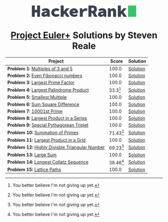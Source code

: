 <!-- Concept and Inspiration by Jerry Balderas ( https://github.com/midnjerry/HackerRank )-->

<p align="center"> <a href = "https://www.hackerrank.com/StevenMReale"><img src = "hackerrank_logo.png"></a> </p>
<h1 align = "center"><a href = "https://www.hackerrank.com/results/projecteuler/StevenMReale">Project Euler+</a> Solutions by Steven Reale</h2>


| Project                                                                                                                    | Score     | Solution                                           |
|----------------------------------------------------------------------------------------------------------------------------|-----------|----------------------------------------------------|
| **Problem 1:** [Multiples of 3 and 5](https://www.hackerrank.com/contests/projecteuler/challenges/euler001/)               | 100.0     | [Solution](src/steven/reale/EulerExercise001.java) |
| **Problem 2:** [Even Fibonacci numbers](https://www.hackerrank.com/contests/projecteuler/challenges/euler002//)            | 100.0     | [Solution](src/steven/reale/EulerExercise002.java) |
| **Problem 3:** [Largest Prime Factor](https://www.hackerrank.com/contests/projecteuler/challenges/euler003/)               | 100.0     | [Solution](src/steven/reale/EulerExercise003.java) |
| **Problem 4:** [Largest Palindrome Product](https://www.hackerrank.com/contests/projecteuler/challenges/euler004/)         | 33.3[^1]  | [Solution](src/steven/reale/EulerExercise004.java) |
| **Problem 5:** [Smallest Multiple](https://www.hackerrank.com/contests/projecteuler/challenges/euler005/)                  | 100.0     | [Solution](src/steven/reale/EulerExercise005.java) |
| **Problem 6:** [Sum Square Difference](https://www.hackerrank.com/contests/projecteuler/challenges/euler006/)              | 100.0     | [Solution](src/steven/reale/EulerExercise006.java) |
| **Problem 7:** [10001st Prime](https://www.hackerrank.com/contests/projecteuler/challenges/euler007/)                      | 100.0     | [Solution](src/steven/reale/EulerExercise007.java) |
| **Problem 8:** [Largest Product in a Series](https://www.hackerrank.com/contests/projecteuler/challenges/euler008/)        | 100.0     | [Solution](src/steven/reale/EulerExercise008.java) |
| **Problem 9:** [Special Pythagorean Triplet](https://www.hackerrank.com/contests/projecteuler/challenges/euler009/)        | 100.0     | [Solution](src/steven/reale/EulerExercise009.java) |
| **Problem 10:** [Summation of Primes](https://www.hackerrank.com/contests/projecteuler/challenges/euler010/)               | 71.43[^1] | [Solution](src/steven/reale/EulerExercise010.java) |
| **Problem 11:** [Largest Product in a Grid](https://www.hackerrank.com/contests/projecteuler/challenges/euler011/)         | 100.0     | [Solution](src/steven/reale/EulerExercise011.java) |
| **Problem 12:** [Highly Divisble Triangular Number](https://www.hackerrank.com/contests/projecteuler/challenges/euler012/) | 69.23[^1] | [Solution](src/steven/reale/EulerExercise012.java) |
| **Problem 13:** [Large Sum](https://www.hackerrank.com/contests/projecteuler/challenges/euler013/)                         | 100.0     | [Solution](src/steven/reale/EulerExercise013.java) |
| **Problem 14:** [Longest Collatz Sequence](https://www.hackerrank.com/contests/projecteuler/challenges/euler014/)          | 38.46[^1] | [Solution](src/steven/reale/EulerExercise014.java) |
| **Problem 15:** [Lattice Paths](https://www.hackerrank.com/contests/projecteuler/challenges/euler015/)                     | 100.0     | [Solution](src/steven/reale/EulerExercise015.java) |
[^1]: You better believe I'm not giving up yet.
